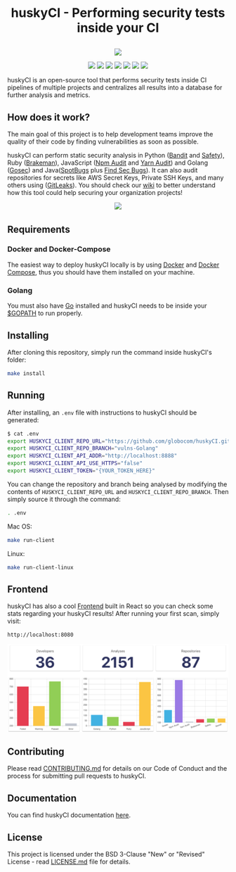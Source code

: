 <h1 align="center">
  <p align="center">huskyCI - Performing security tests inside your CI</p>
</h1>

<p align="center">
  <img src="https://raw.githubusercontent.com/wiki/globocom/huskyCI/images/huskyCI-logo.png" align="center" height="" />
  <!-- logo font: Anton -->
</p>

<p align="center">
  <a href="https://github.com/globocom/huskyCI/releases"><img src="https://img.shields.io/github/v/release/globocom/huskyCI"/></a>
  <a href="https://coveralls.io/github/globocom/huskyCI?branch=master"><img src="https://coveralls.io/repos/github/globocom/huskyCI/badge.svg?branch=master"/></a>
  <a href="https://circleci.com/gh/globocom/huskyCI/tree/master"><img src="https://img.shields.io/circleci/build/github/globocom/huskyCI/master?token=415bfb6b5aa0dfce8d2129878a66326da9533150"/></a>
  <a href="https://gitter.im/globocom/huskyCI"><img src="https://badges.gitter.im/globocom/huskyCI.svg"/></a>
  <a href="https://github.com/globocom/huskyCI/wiki"><img src="https://img.shields.io/badge/docs-wiki-informational"/></a>
  <a href="https://github.com/rafaveira3/writing-and-presentations/blob/master/DEFCON-27-APP-SEC-VILLAGE-Rafael-Santos-huskyCI-Finding-security-flaws-in-CI-before-deploying-them.pdf"><img src="https://img.shields.io/badge/DEFCON%2027-AppSec%20Village-blueviolet"/></a>
  <a href="https://www.blackhat.com/eu-19/arsenal/schedule/#huskyci-performing-security-tests-inside-your-ci-17792"><img src="https://img.shields.io/badge/Black%20Hat%20Arsenal-Europe%202019-black"/></a>

</p>

huskyCI is an open-source tool that performs security tests inside CI pipelines of multiple projects and centralizes all results into a database for further analysis and metrics.

## How does it work?

The main goal of this project is to help development teams improve the quality of their code by finding vulnerabilities as soon as possible.

huskyCI can perform static security analysis in Python ([Bandit][Bandit] and [Safety][Safety]), Ruby ([Brakeman][Brakeman]), JavaScript ([Npm Audit][NpmAudit] and [Yarn Audit][YarnAudit]) and Golang ([Gosec][Gosec]) and Java([SpotBugs][SpotBugs] plus [Find Sec Bugs][FindSec]). It can also audit repositories for secrets like AWS Secret Keys, Private SSH Keys, and many others using ([GitLeaks][Gitleaks]). You should check our [wiki](https://github.com/globocom/huskyCI/wiki/How-does-huskyCI-work%3F) to better understand how this tool could help securing your organization projects!

<p align="center">
  <img src="huskyCI.gif" />
</p>

## Requirements

### Docker and Docker-Compose

The easiest way to deploy huskyCI locally is by using [Docker][Docker Install] and [Docker Compose][Docker Compose Install], thus you should have them installed on your machine.

### Golang

You must also have [Go](https://golang.org/doc/install) installed and huskyCI needs to be inside your [$GOPATH](https://github.com/golang/go/wiki/GOPATH) to run properly.

## Installing

After cloning this repository, simply run the command inside huskyCI's folder:

```sh
make install
```

## Running

After installing, an `.env` file with instructions to huskyCI should be generated:

```sh
$ cat .env
export HUSKYCI_CLIENT_REPO_URL="https://github.com/globocom/huskyCI.git"
export HUSKYCI_CLIENT_REPO_BRANCH="vulns-Golang"
export HUSKYCI_CLIENT_API_ADDR="http://localhost:8888"
export HUSKYCI_CLIENT_API_USE_HTTPS="false"
export HUSKYCI_CLIENT_TOKEN="{YOUR_TOKEN_HERE}"
```

You can change the repository and branch being analysed by modifying the contents of `HUSKYCI_CLIENT_REPO_URL` and `HUSKYCI_CLIENT_REPO_BRANCH`. Then simply source it through the command:

```sh
. .env
```

Mac OS:

```sh
make run-client
```

Linux:

```sh
make run-client-linux
```

## Frontend

huskyCI has also a cool [Frontend](https://github.com/globocom/huskyCI-dashboard) built in React so you can check some stats regarding your huskyCI results! After running your first scan, simply visit:

```
http://localhost:8080
```

<p align="center"><img src="https://github.com/globocom/huskyCI-dashboard/raw/master/charts.png"/></p>



## Contributing

Please read [CONTRIBUTING.md](CONTRIBUTING.md) for details on our Code of Conduct and the process for submitting pull requests to huskyCI.

## Documentation

You can find huskyCI documentation [here](https://github.com/globocom/huskyCI/wiki).

## License

This project is licensed under the BSD 3-Clause "New" or "Revised" License - read [LICENSE.md](LICENSE.md) file for details.

[Docker Install]:  https://docs.docker.com/install/
[Docker Compose Install]: https://docs.docker.com/compose/install/
[huskyCI Client]: https://github.com/globocom/huskyCI-client
[Bandit]: https://github.com/PyCQA/bandit
[Safety]: https://github.com/pyupio/safety
[Brakeman]: https://github.com/presidentbeef/brakeman
[Gosec]: https://github.com/securego/gosec
[NpmAudit]: https://docs.npmjs.com/cli/audit
[YarnAudit]: https://yarnpkg.com/lang/en/docs/cli/audit/
[Gitleaks]: https://github.com/zricethezav/gitleaks
[SpotBugs]: https://spotbugs.github.io
[FindSec]: https://find-sec-bugs.github.io
